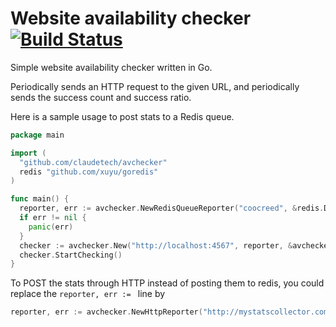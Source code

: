 # Website availability checker [![Build Status](https://travis-ci.org/claudetech/avchecker.svg?branch=master)](https://travis-ci.org/claudetech/avchecker)

Simple website availability checker written in Go.

Periodically sends an HTTP request to the given URL,
and periodically sends the success count and success ratio.

Here is a sample usage to post stats to a Redis queue.

```go
package main

import (
  "github.com/claudetech/avchecker"
  redis "github.com/xuyu/goredis"
)

func main() {
  reporter, err := avchecker.NewRedisQueueReporter("coocreed", &redis.DialConfig{})
  if err != nil {
    panic(err)
  }
  checker := avchecker.New("http://localhost:4567", reporter, &avchecker.Options{})
  checker.StartChecking()
}
```

To POST the stats through HTTP instead of posting them to redis, you could
replace the `reporter, err := ` line by

```go
reporter, err := avchecker.NewHttpReporter("http://mystatscollector.com/stats", "application/json")
```
